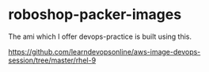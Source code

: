 # roboshop-packer-images

The ami which I offer devops-practice is built using this.

https://github.com/learndevopsonline/aws-image-devops-session/tree/master/rhel-9

